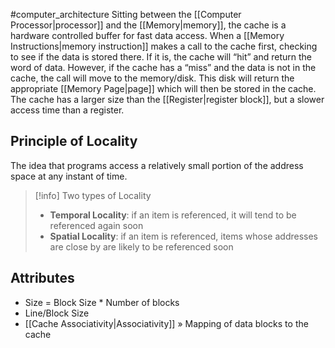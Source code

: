 #computer_architecture 
Sitting between the [[Computer Processor|processor]] and the [[Memory|memory]], the cache is a hardware controlled buffer for fast data access. When a [[Memory Instructions|memory instruction]] makes a call to the cache first, checking to see if the data is stored there. If it is, the cache will “hit” and return the word of data. However, if the cache has a “miss” and the data is not in the cache, the call will move to the memory/disk. This disk will return the appropriate [[Memory Page|page]] which will then be stored in the cache. The cache has a larger size than the [[Register|register block]], but a slower access time than a register.

## Principle of Locality
The idea that programs access a relatively small portion of the address space at any instant of time.
>[!info] Two types of Locality
>- **Temporal Locality**: if an item is referenced, it will tend to be referenced again soon
>- **Spatial Locality**: if an item is referenced, items whose addresses are close by are likely to be referenced soon

## Attributes
- Size = Block Size $*$ Number of blocks
- Line/Block Size
- [[Cache Associativity|Associativity]] » Mapping of data blocks to the cache